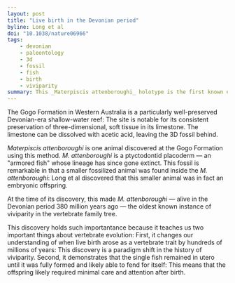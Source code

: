 ```yaml
---
layout: post
title: "Live birth in the Devonian period"
byline: Long et al
doi: "10.1038/nature06966"
tags:
    - devonian
    - paleontology
    - 3d
    - fossil
    - fish
    - birth
    - viviparity
summary: This _Materpiscis attenboroughi_ holotype is the first known evidence of vertebrate live birth, moving the earliest-known live birth back by 200 million years.
---
```


The Gogo Formation in Western Australia is a particularly well-preserved Devonian-era shallow-water reef: The site is notable for its consistent preservation of three-dimensional, soft tissue in its limestone. The limestone can be dissolved with acetic acid, leaving the 3D fossil behind.

_Materpiscis attenboroughi_ is one animal discovered at the Gogo Formation using this method. _M. attenboroughi_ is a ptyctodontid placoderm — an "armored fish" whose lineage has since gone extinct. This fossil is remarkable in that a smaller fossilized animal was found inside the _M. attenboroughi_: Long et al discovered that this smaller animal was in fact an embryonic offspring.

At the time of its discovery, this made _M. attenboroughi_ — alive in the Devonian period 380 million years ago — the oldest known instance of viviparity in the vertebrate family tree.

This discovery holds such importantance because it teaches us two important things about vertebrate evolution: First, it changes our understanding of when live birth arose as a vertebrate trait by hundreds of millions of years: This discovery is a paradigm shift in the history of viviparity. Second, it demonstrates that the single fish remained in utero until it was fully formed and likely able to fend for itself: This means that the offspring likely required minimal care and attention after birth.
